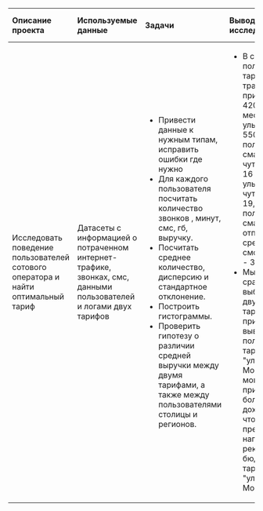 |Описание проекта|Используемые данные|Задачи|Выводы исследования|Инструменты для исследования|
|:-|:-|:-|:-|:-|
|Исследовать поведение пользователей сотового оператора и найти оптимальный тариф|Датасеты с информацией о потраченном интернет-трафике, звонках, смс, данными пользователей и логами двух тарифов|<ul><li> Привести данные к нужным типам, исправить ошибки где нужно</li><li>Для каждого пользователя посчитать количество звонков , минут, смс, гб, выручку.</li><li>  Посчитать среднее количество, дисперсию и стандартное отклонение.</li><li>Построить гистограммы.</li><li>Проверить гипотезу о различии средней выручки между двумя тарифами, а также между пользователями столицы и регионов.</li></ul>|<ul><li>В среднем, пользователи тарифа смарт тратят примерно 420 минут в месяц, а ультра -- 550, пользователи смарт тратят чуть меньше 16 гб, а в ультра -- чуть больше 19, пользователи смарт отправляют в среднем 28 смс, а ультра - 39.</li><li>Мы также сравнили выборки по двум тарифам и пришли к выводу, что пользователи тарифа "ультра" в Москве могут приносить больше дохода, так что предлагаем направить рекламный бюджет на тариф "ультра" в Москве.</li></ul>|<ul><li>pandas</li><li>matplotlib</li><li>numpy</li><li>scipy</li></ul>|
